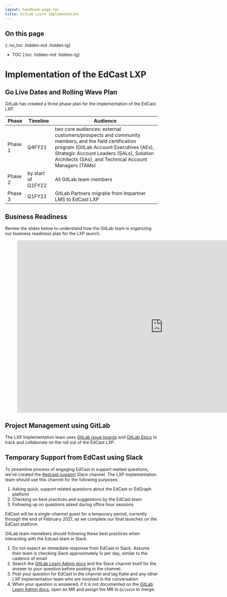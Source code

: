 ```yaml
---
layout: handbook-page-toc
title: GitLab Learn Implementation
---
```


## On this page
{:.no_toc .hidden-md .hidden-lg}

- TOC
{:toc .hidden-md .hidden-lg}


# Implementation of the EdCast LXP


## Go Live Dates and Rolling Wave Plan

GitLab has created a three phase plan for the implementation of the EdCast LXP.

| Phase | Timeline | Audience |
| ----- | ----- | ----- |
| Phase 1 | Q4FY21 | two core audiences: external customers/prospects and community members, and the field certification program (GitLab Account Executives (AEs), Strategic Account Leaders (SALs), Solution Architects (SAs), and Technical Account Managers (TAMs)
| Phase 2 | by start of Q1FY22 | All GitLab team members |
| Phase 3 | Q1FY22 | GitLab Partners migratie from Impartner LMS to EdCast LXP |


## Business Readiness

Review the slides below to understand how the GitLab team is organizing our business readiness plan for the LXP launch.

<figure class="video_container">
<iframe src="https://docs.google.com/presentation/d/1TY-gmS_-IPvYBh1FeJyK6qAyNtcikLx799UMluwUYnQ/edit#slide=id.gaedb85dfe7_1_98" frameborder="0" width="960" height="569" allowfullscreen="true" mozallowfullscreen="true" webkitallowfullscreen="true"></iframe>
</figure>


## Project Management using GitLab

The LXP Implementation team uses [GitLab issue boards](https://gitlab.com/gitlab-com/people-group/learning-development/edcast-lxp-implementation/-/boards) and [GitLab Epics](https://gitlab.com/groups/gitlab-com/-/epics/918) to track and collaborate on the roll out of the EdCast LXP.


## Temporary Support from EdCast using Slack

To streamline process of engaging EdCast in support realted questions, we've created the [#edcast-support](https://app.slack.com/client/T02592416/C01LG39GLAU/thread/C010VVAT48Y-1611274804.010800) Slack channel. The LXP implementation team should use this channel for the following purposes:

1. Asking quick, support related questions about the EdCast or EdGraph platform
1. Checking on best practices and suggestions by the EdCast team
1. Following up on questions asked during office hour sessions


EdCast will be a single-channel guest for a temporary period, currently through the end of February 2021, as we complete our final launches on the EdCast platform.


GitLab team memebers should following these best practices when interacting with the Edcast team in Slack.

1. Do not expect an immediate response from EdCast in Slack. Assume their team is checking Slack approximately 1x per day, similar to the cadence of email
1. Search the [GitLab Learn Admin docs](/handbook/people-group/learning-and-development/gitlab-learn/admin/) and the Slack channel itself for the answer to your question before posting in the channel.
1. Post your question for EdCast in the channel and tag Katie and any other LXP implementation team who are involved in the conversation
1. When your question is answered, if it is not documented on the [GitLab Learn Admin docs](/handbook/people-group/learning-and-development/gitlab-learn/admin/), open an MR and assign the MR to `@slee24` to merge.






